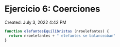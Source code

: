 # Ejercicio 6: Coerciones

Created: July 3, 2022 4:42 PM

```jsx
function elefantesEquilibristas (nroelefantes) {
  return nroelefantes + " elefantes se balanceaban"
}
```